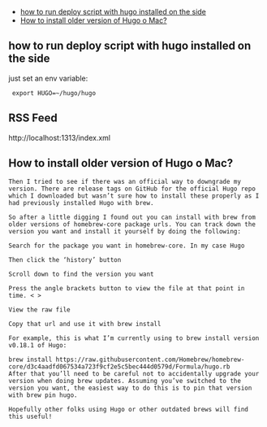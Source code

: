 
<!-- vim-markdown-toc GFM -->

* [how to run deploy script with hugo installed on the side](#how-to-run-deploy-script-with-hugo-installed-on-the-side)
* [How to install older version of Hugo o Mac?](#how-to-install-older-version-of-hugo-o-mac)

<!-- vim-markdown-toc -->


## how to run deploy script with hugo installed on the side

just set an env variable:
```
 export HUGO=~/hugo/hugo
```

## RSS Feed

http://localhost:1313/index.xml


## How to install older version of Hugo o Mac?

```
Then I tried to see if there was an official way to downgrade my version. There are release tags on GitHub for the official Hugo repo which I downloaded but wasn’t sure how to install these properly as I had previously installed Hugo with brew.

So after a little digging I found out you can install with brew from older versions of homebrew-core package urls. You can track down the version you want and install it yourself by doing the following:

Search for the package you want in homebrew-core. In my case Hugo

Then click the ‘history’ button

Scroll down to find the version you want

Press the angle brackets button to view the file at that point in time. < >

View the raw file

Copy that url and use it with brew install

For example, this is what I’m currently using to brew install version v0.18.1 of Hugo:

brew install https://raw.githubusercontent.com/Homebrew/homebrew-core/d3c4aadfd067534a723f9cf2e5c5bec444d0579d/Formula/hugo.rb
After that you’ll need to be careful not to accidentally upgrade your version when doing brew updates. Assuming you’ve switched to the version you want, the easiest way to do this is to pin that version with brew pin hugo.

Hopefully other folks using Hugo or other outdated brews will find this useful!

```
